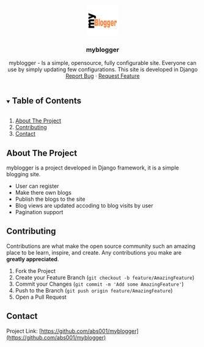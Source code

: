 <!-- PROJECT LOGO -->
<br />
<p align="center">
  <a href="https://github.com/abs001/myblogger">
    <img src="https://github.com/abs001/myblogger/blob/master/myblogger.jpg" alt="Logo" width="80" height="80">
  </a>

  <h3 align="center">myblogger</h3>

  <p align="center">
    myblogger - Is a simple, opensource, fully configurable site. Everyone can use by simply updating few configurations. This site is developed in Django
    <br />
    <a href="https://github.com/abs001/myblogger/issues">Report Bug</a>
    ·
    <a href="https://github.com/abs001/myblogger/issues">Request Feature</a>
  </p>
</p>



<!-- TABLE OF CONTENTS -->
<details open="open">
  <summary><h2 style="display: inline-block">Table of Contents</h2></summary>
  <ol>
    <li>
      <a href="#about-the-project">About The Project</a>
    </li>
    <li><a href="#contributing">Contributing</a></li>
    <li><a href="#Contact">Contact</a></li>
  </ol>
</details>



<!-- ABOUT THE PROJECT -->
## About The Project

myblogger is a project developed in Django framework, it is a simple blogging site.
  - User can register
  - Make there own blogs
  - Publish the blogs to the site
  - Blog views are updated accoding to blog visits by user
  - Pagination support

<!-- CONTRIBUTING -->
## Contributing

Contributions are what make the open source community such an amazing place to be learn, inspire, and create. Any contributions you make are **greatly appreciated**.

1. Fork the Project
2. Create your Feature Branch (`git checkout -b feature/AmazingFeature`)
3. Commit your Changes (`git commit -m 'Add some AmazingFeature'`)
4. Push to the Branch (`git push origin feature/AmazingFeature`)
5. Open a Pull Request


<!-- CONTACT -->
## Contact

Project Link: [https://github.com/abs001/myblogger](https://github.com/abs001/myblogger)

<!-- MARKDOWN LINKS & IMAGES -->
<!-- https://www.markdownguide.org/basic-syntax/#reference-style-links -->
[contributors-shield]: https://img.shields.io/github/contributors/abs001/repo.svg?style=for-the-badge
[contributors-url]: https://github.com/abs001/repo/graphs/contributors
[forks-shield]: https://img.shields.io/github/forks/abs001/repo.svg?style=for-the-badge
[forks-url]: https://github.com/abs001/repo/network/members
[stars-shield]: https://img.shields.io/github/stars/abs001/repo.svg?style=for-the-badge
[stars-url]: https://github.com/abs001/repo/stargazers
[issues-shield]: https://img.shields.io/github/issues/abs001/repo.svg?style=for-the-badge
[issues-url]: https://github.com/abs001/repo/issues
[license-shield]: https://img.shields.io/github/license/abs001/repo.svg?style=for-the-badge
[license-url]: https://github.com/abs001/repo/blob/master/LICENSE.txt
[linkedin-shield]: https://img.shields.io/badge/-LinkedIn-black.svg?style=for-the-badge&logo=linkedin&colorB=555
[linkedin-url]: https://www.linkedin.com/in/abhijit-kumbhar-273b60158/


